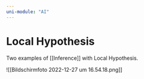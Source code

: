 ```yaml
---
uni-module: "AI"
---
```


# Local Hypothesis

Two examples of [[Inference]] with Local Hypothesis.

![[Bildschirm­foto 2022-12-27 um 16.54.18.png]]
